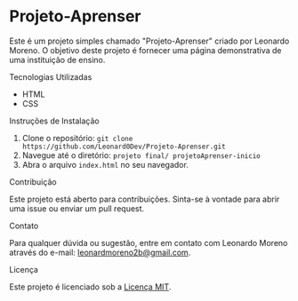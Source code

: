 # Projeto-Aprenser

Este é um projeto simples chamado "Projeto-Aprenser" criado por Leonardo Moreno. O objetivo deste projeto é fornecer uma página demonstrativa de uma instituição de ensino.

Tecnologias Utilizadas

- HTML
- CSS

Instruções de Instalação

1. Clone o repositório: `git clone https://github.com/Leonard0Dev/Projeto-Aprenser.git`
2. Navegue até o diretório: `projeto final/ projetoAprenser-inicio`
3. Abra o arquivo `index.html` no seu navegador.

Contribuição

Este projeto está aberto para contribuições. Sinta-se à vontade para abrir uma issue ou enviar um pull request.

Contato

Para qualquer dúvida ou sugestão, entre em contato com Leonardo Moreno através do e-mail: leonardmoreno2b@gmail.com.

Licença

Este projeto é licenciado sob a [Licença MIT](LICENSE).

